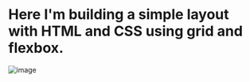 # Here I'm building a simple layout with HTML and CSS using grid and flexbox.
![image](https://user-images.githubusercontent.com/47028393/103253637-a6f01b00-498a-11eb-952f-0f38a9837fbf.png)
